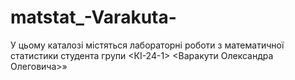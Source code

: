 # matstat_-Varakuta-
У цьому каталозі містяться лабораторні роботи з математичної статистики студента групи &lt;КІ-24-1> &lt;Варакути Олександра Олеговича>»
